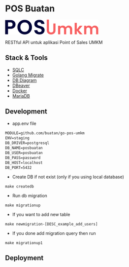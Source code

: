 # POS Buatan

![POS UMKM](logo.png)

RESTful API untuk aplikasi Point of Sales UMKM

## Stack & Tools

- [SQLC](https://docs.sqlc.dev/en/latest/overview/install.html)
- [Golang Migrate](https://github.com/golang-migrate/migrate/tree/master/cmd/migrate)
- [DB Diagram](https://dbdiagram.io/home)
- [DBeaver](https://dbeaver.io/download/)
- [Docker](https://www.docker.com/)
- [MariaDB](https://hub.docker.com/_/mariadb)

## Development

- app.env file
```dotenv
MODULE=github.com/buatan/go-pos-umkm
ENV=staging
DB_DRIVER=postgresql
DB_NAME=posbuatan
DB_USER=posbuatan
DB_PASS=password
DB_HOST=localhost
DB_PORT=5432
```

- Create DB if not exist (only if you using local database)
```shell
make createdb
```

- Run db migration
```shell
make migrationup
```

- If you want to add new table
```shell
make newmigration-[DESC_example_add_users]
```

- If you done add migration query then run
```shell
make migrationup1
```

## Deployment

